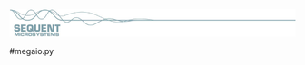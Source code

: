 [![megaio-rpi](readmeres/sequent.jpg)](https://www.sequentmicrosystems.com/megaio.html)

#megaio.py

